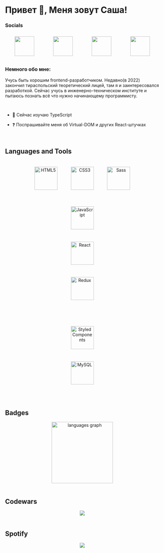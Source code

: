 ## <H1>Привет 👋, Меня зовут Саша! </H1> 
  

### Socials

<p style = "display: flex; justify-content: space-around" align="center"> 
  <a style = "text-decoration: none" href="https://discord.com/users/Sosa#0926" target="_blank" rel="noreferrer">
    <img style="margin: 10px" src="https://raw.githubusercontent.com/danielcranney/readme-generator/main/public/icons/socials/discord.svg" width="64" height="64" />
  </a>
  <a style = "text-decoration: none" href="https://www.github.com/AlexShatokhin" target="_blank" rel="noreferrer">
    <img style="margin: 10px" src="https://raw.githubusercontent.com/danielcranney/readme-generator/main/public/icons/socials/github.svg" width="64" height="64" />
  </a> 
  <a style = "text-decoration: none" href="http://www.instagram.com/sasssashka" target="_blank" rel="noreferrer">
    <img style="margin: 10px" src="https://raw.githubusercontent.com/danielcranney/readme-generator/main/public/icons/socials/instagram.svg" width="64" height="64" />
  </a>
  <a style = "text-decoration: none" href="https://t.me/sashatokhin" target="_blank" rel="noreferrer">
    <img style="margin: 10px" src="https://cdn-icons-png.flaticon.com/512/5968/5968804.png" width="64" height="64" />
  </a>
</p>


### Немного обо мне:  
Учусь быть хорошим frontend-разработчиком. Недавно(в 2022) закончил тираспольский теоретический лицей, там я и заинтересовался разработкой. Сейчас учусь в инженерно-техническом институте и пытаюсь познать всё что нужно начинающему программисту.  
  

<br/>  

- 🔭 Сейчас изучаю TypeScript  
  

- ❓ Поспрашивайте меня об Virtual-DOM и других React-штучках  

  


<br/>  


## Languages and Tools  
<div align="center">  
<a href="https://en.wikipedia.org/wiki/HTML5" target="_blank"><img style="margin: 20px" src="https://profilinator.rishav.dev/skills-assets/html5-original-wordmark.svg" alt="HTML5" height="75" /></a>  
<a href="https://www.w3schools.com/css/" target="_blank"><img style="margin: 20px" src="https://profilinator.rishav.dev/skills-assets/css3-original-wordmark.svg" alt="CSS3" height="75" /></a>  
<a href="https://sass-lang.com/" target="_blank"><img style="margin: 20px" src="https://profilinator.rishav.dev/skills-assets/sass-original.svg" alt="Sass" height="75" /></a>  

<br />
  
<a href="https://www.javascript.com/" target="_blank"><img style="margin: 20px" src="https://profilinator.rishav.dev/skills-assets/javascript-original.svg" alt="JavaScript" height="75" /></a>  
<a href="https://reactjs.org/" target="_blank"><img style="margin: 20px" src="https://profilinator.rishav.dev/skills-assets/react-original-wordmark.svg" alt="React" height="75" /></a>  
<a href="https://redux.js.org/" target="_blank"><img style="margin: 20px" src="https://profilinator.rishav.dev/skills-assets/redux-original.svg" alt="Redux" height="75" /></a>  

<br />

<a href="https://styled-components.com/" target="_blank"><img style="margin: 20px" src="https://profilinator.rishav.dev/skills-assets/styled-components.png" alt="Styled Components" height="75" />  
<a href="https://www.mysql.com/" target="_blank"><img style="margin: 20px" src="https://profilinator.rishav.dev/skills-assets/mysql-original-wordmark.svg" alt="MySQL" height="75" /></a>
</div>  

<br/>  


## Badges

<div align="center">
  <img src="https://github-readme-stats.vercel.app/api/top-langs?locale=en&hide_title=false&layout=compact&card_width=320&langs_count=5&theme=dracula&hide_border=false&username=AlexShatokhin" height="200" alt="languages graph"  />
</div>

<br/>

## Codewars  
<div align = "center"> 
  <img src = "https://github.r2v.ch/codewars?user=AlexShatokhin"/>
</div>



<br />

## Spotify

<div align="center"><img src="https://spotify-github-profile.vercel.app/api/view?uid=31avdkw55yjlbiwpzkn5b3twkgse&cover_image=true&theme=default&show_offline=false&background_color=121212&interchange=false" /></div>  
